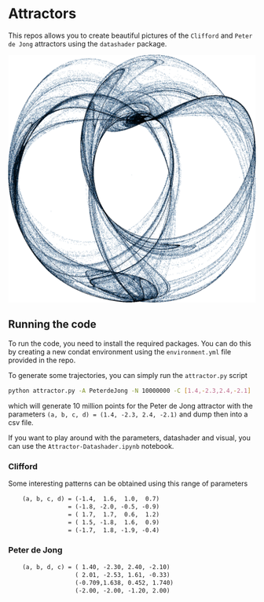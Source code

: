 # Attractors

This repos allows you to create beautiful pictures of the `Clifford` and `Peter de Jong` attractors using the `datashader` package.

![Attractor](images/Attractor.png)

## Running the code

To run the code, you need to install the required packages. You can do this by creating a new condat environment using the `environment.yml` file provided in the repo.

To generate some trajectories, you can simply run the `attractor.py` script
```bash
python attractor.py -A PeterdeJong -N 10000000 -C [1.4,-2.3,2.4,-2.1]
```
which will generate 10 million points for the Peter de Jong attractor with the parameters `(a, b, c, d) = (1.4, -2.3, 2.4, -2.1)` and dump then into a csv file.

If you want to play around with the parameters, datashader and visual, you can use the `Attractor-Datashader.ipynb` notebook.

### Clifford

Some interesting patterns can be obtained using this range of parameters

```
    (a, b, c, d) = (-1.4,  1.6,  1.0,  0.7)
                 = (-1.8, -2.0, -0.5, -0.9)
                 = ( 1.7,  1.7,  0.6,  1.2)
                 = ( 1.5, -1.8,  1.6,  0.9)
                 = (-1.7,  1.8, -1.9, -0.4)
```

### Peter de Jong 

```
    (a, b, d, c) = ( 1.40, -2.30, 2.40, -2.10)
                   ( 2.01, -2.53, 1.61, -0.33)
                   (-0.709,1.638, 0.452, 1.740)
                   (-2.00, -2.00, -1.20, 2.00)
```